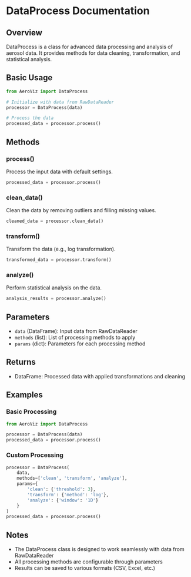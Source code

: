 # DataProcess Documentation

## Overview

DataProcess is a class for advanced data processing and analysis of aerosol data. It provides methods for data cleaning,
transformation, and statistical analysis.

## Basic Usage

```python
from AeroViz import DataProcess

# Initialize with data from RawDataReader
processor = DataProcess(data)

# Process the data
processed_data = processor.process()
```

## Methods

### process()

Process the input data with default settings.

```python
processed_data = processor.process()
```

### clean_data()

Clean the data by removing outliers and filling missing values.

```python
cleaned_data = processor.clean_data()
```

### transform()

Transform the data (e.g., log transformation).

```python
transformed_data = processor.transform()
```

### analyze()

Perform statistical analysis on the data.

```python
analysis_results = processor.analyze()
```

## Parameters

- `data` (DataFrame): Input data from RawDataReader
- `methods` (list): List of processing methods to apply
- `params` (dict): Parameters for each processing method

## Returns

- DataFrame: Processed data with applied transformations and cleaning

## Examples

### Basic Processing

```python
from AeroViz import DataProcess

processor = DataProcess(data)
processed_data = processor.process()
```

### Custom Processing

```python
processor = DataProcess(
    data,
    methods=['clean', 'transform', 'analyze'],
    params={
        'clean': {'threshold': 3},
        'transform': {'method': 'log'},
        'analyze': {'window': '1D'}
    }
)
processed_data = processor.process()
```

## Notes

- The DataProcess class is designed to work seamlessly with data from RawDataReader
- All processing methods are configurable through parameters
- Results can be saved to various formats (CSV, Excel, etc.)
